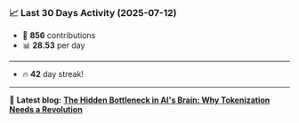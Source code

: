 <!--START_STATS-->
### 📈 Last 30 Days Activity (2025-07-12)  
- 🧮 **856** contributions  
- 📊 **28.53** per day
---
- 🔥 **42** day streak!
---
📝 **Latest blog:** [**The Hidden Bottleneck in AI's Brain: Why Tokenization Needs a Revolution**](https://andriak.com/blog/tokenization-revolution)
<!--END_STATS-->
